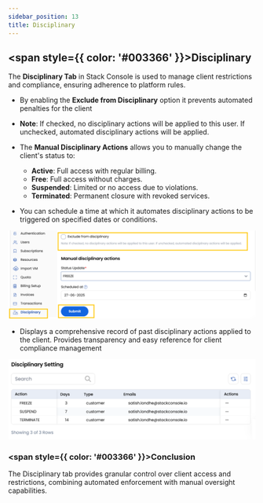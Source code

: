 ```yaml
---
sidebar_position: 13
title: Disciplinary
---
```


## <span style={{ color: '#003366' }}>Disciplinary</span>

The **Disciplinary Tab** in Stack Console is used to manage client restrictions and compliance, ensuring adherence to platform rules.

- By enabling the **Exclude from Disciplinary** option it prevents automated penalties for the client
- **Note**: If checked, no disciplinary actions will be applied to this user. If unchecked, automated disciplinary actions will be applied.
- The **Manual Disciplinary Actions** allows you to manually change the client's status to:

    - **Active**: Full access with regular billing.
    - **Free**: Full access without charges.
    - **Suspended**: Limited or no access due to violations.
    - **Terminated**: Permanent closure with revoked services.

- You can schedule a time at which it automates disciplinary actions to be triggered on specified dates or conditions. 

![Disciplinary Settings](images/dis_1.png)

- Displays a comprehensive record of past disciplinary actions applied to the client. Provides transparency and easy reference for client compliance management

![Disciplinary History](images/dis_2.png)

### <span style={{ color: '#003366' }}>Conclusion</span>
The Disciplinary tab provides granular control over client access and restrictions, combining automated enforcement with manual oversight capabilities.